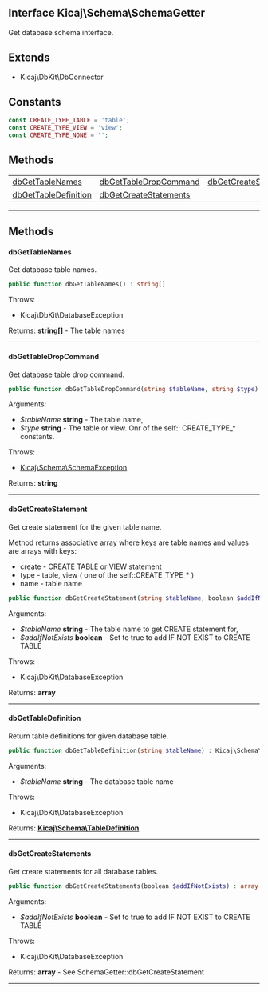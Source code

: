 ## Interface Kicaj\Schema\SchemaGetter
Get database schema interface.

## Extends

- Kicaj\DbKit\DbConnector

## Constants

```php
const CREATE_TYPE_TABLE = 'table';
const CREATE_TYPE_VIEW = 'view';
const CREATE_TYPE_NONE = '';
```

## Methods

|                                                  |                                                  |                                                  |
| ------------------------------------------------ | ------------------------------------------------ | ------------------------------------------------ |
|       [dbGetTableNames](#dbgettablenames)        | [dbGetTableDropCommand](#dbgettabledropcommand)  |  [dbGetCreateStatement](#dbgetcreatestatement)   |
|  [dbGetTableDefinition](#dbgettabledefinition)   | [dbGetCreateStatements](#dbgetcreatestatements)  |                      [](#)                       |

-------
## Methods
#### dbGetTableNames
Get database table names.
```php
public function dbGetTableNames() : string[]
```

Throws:
- Kicaj\DbKit\DatabaseException

Returns: **string[]** - The table names

-------
#### dbGetTableDropCommand
Get database table drop command.
```php
public function dbGetTableDropCommand(string $tableName, string $type) : string
```
Arguments:
- _$tableName_ **string** - The table name, 
- _$type_ **string** - The table or view. Onr of the self:: CREATE_TYPE_* constants.

Throws:
- [Kicaj\Schema\SchemaException](Kicaj-Schema-SchemaException.md)

Returns: **string**

-------
#### dbGetCreateStatement
Get create statement for the given table name.

Method returns associative array where keys are table names and values are arrays with keys:

- create - CREATE TABLE or VIEW statement
- type   - table, view ( one of the self::CREATE_TYPE_* )
- name   - table name
```php
public function dbGetCreateStatement(string $tableName, boolean $addIfNotExists) : array
```
Arguments:
- _$tableName_ **string** - The table name to get CREATE statement for, 
- _$addIfNotExists_ **boolean** - Set to true to add IF NOT EXIST to CREATE TABLE

Throws:
- Kicaj\DbKit\DatabaseException

Returns: **array**

-------
#### dbGetTableDefinition
Return table definitions for given database table.
```php
public function dbGetTableDefinition(string $tableName) : Kicaj\Schema\TableDefinition
```
Arguments:
- _$tableName_ **string** - The database table name

Throws:
- Kicaj\DbKit\DatabaseException

Returns: **[Kicaj\Schema\TableDefinition](Kicaj-Schema-TableDefinition.md)**

-------
#### dbGetCreateStatements
Get create statements for all database tables.
```php
public function dbGetCreateStatements(boolean $addIfNotExists) : array
```
Arguments:
- _$addIfNotExists_ **boolean** - Set to true to add IF NOT EXIST to CREATE TABLE

Throws:
- Kicaj\DbKit\DatabaseException

Returns: **array** - See SchemaGetter::dbGetCreateStatement

-------

